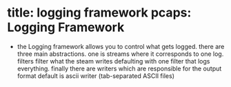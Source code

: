 title: logging framework
pcaps: 
Logging Framework
================

* the Logging framework allows you to control what gets logged. there are three main abstractions. one is streams where it corresponds to one log. filters filter what the steam writes defaulting with one filter that logs everything. finally there are writers which are responsible for the output format default is ascii writer (tab-separated ASCII files)


